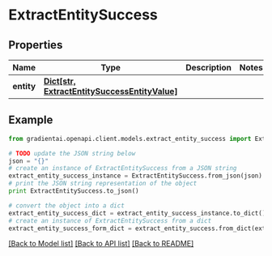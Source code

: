 # ExtractEntitySuccess


## Properties
Name | Type | Description | Notes
------------ | ------------- | ------------- | -------------
**entity** | [**Dict[str, ExtractEntitySuccessEntityValue]**](ExtractEntitySuccessEntityValue.md) |  | 

## Example

```python
from gradientai.openapi.client.models.extract_entity_success import ExtractEntitySuccess

# TODO update the JSON string below
json = "{}"
# create an instance of ExtractEntitySuccess from a JSON string
extract_entity_success_instance = ExtractEntitySuccess.from_json(json)
# print the JSON string representation of the object
print ExtractEntitySuccess.to_json()

# convert the object into a dict
extract_entity_success_dict = extract_entity_success_instance.to_dict()
# create an instance of ExtractEntitySuccess from a dict
extract_entity_success_form_dict = extract_entity_success.from_dict(extract_entity_success_dict)
```
[[Back to Model list]](../README.md#documentation-for-models) [[Back to API list]](../README.md#documentation-for-api-endpoints) [[Back to README]](../README.md)


